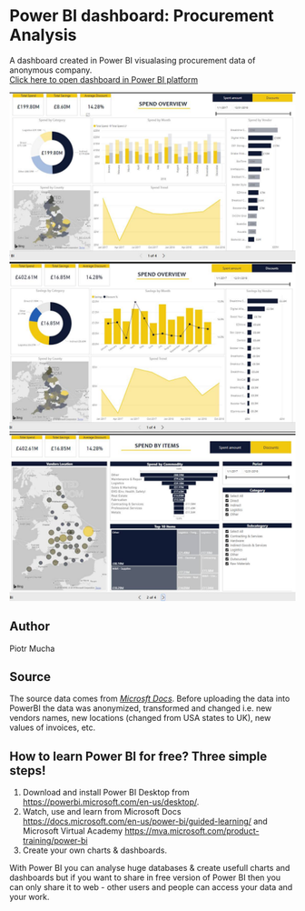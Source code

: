 # Power BI dashboard: Procurement Analysis

A dashboard created in Power BI visualasing procurement data of anonymous company.<br>
[Click here to open dashboard in Power BI platform](https://app.powerbi.com/view?r=eyJrIjoiNTcyNzdlYTctOGUwMy00YmVmLTgyYWQtMDMxZTIwMTczNjM0IiwidCI6Ijk0NzIwMTYwLWYzMTgtNDI1Ni1hYWI1LTQyNDQwOTExZWQ1ZiJ9)

<img src="/screenshot1.jpg">
<img src="/screenshot2.jpg">
<img src="/screenshot3.jpg">

## Author
Piotr Mucha

## Source
The source data comes from *[Microsft Docs](https://docs.microsoft.com/en-us/power-bi/sample-procurement)*. Before uploading the data into PowerBI the data was anonymized, transformed and changed i.e. new vendors names, new locations (changed from USA states to UK), new values of invoices, etc.<br>

## How to learn Power BI for free? Three simple steps!
1. Download and install Power BI Desktop from https://powerbi.microsoft.com/en-us/desktop/. 
2. Watch, use and learn from Microsoft Docs https://docs.microsoft.com/en-us/power-bi/guided-learning/ and Microsoft Virtual Academy https://mva.microsoft.com/product-training/power-bi
3. Create your own charts & dashboards.

With Power BI you can analyse huge databases & create usefull charts and dashboards but if you want to share in free version of Power BI then you can only share it to web - other users and people can access your data and your work.
